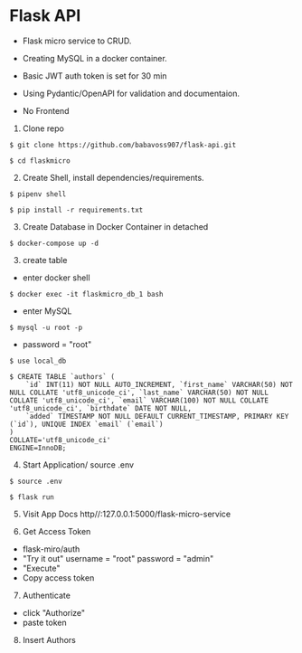 # Flask API 

- Flask micro service to CRUD.

- Creating MySQL in a docker container.

- Basic JWT auth token is set for 30 min

- Using Pydantic/OpenAPI for validation and documentaion.

- No Frontend


1. Clone repo

```
$ git clone https://github.com/babavoss907/flask-api.git
```

```
$ cd flaskmicro
```

2. Create Shell, install dependencies/requirements.

```
$ pipenv shell
```

```
$ pip install -r requirements.txt
```

3. Create Database in Docker Container in detached

```
$ docker-compose up -d
```

3. create table

- enter docker shell
```
$ docker exec -it flaskmicro_db_1 bash
```
- enter MySQL
```
$ mysql -u root -p
```

- password = "root"

```
$ use local_db
```

```
$ CREATE TABLE `authors` (
	`id` INT(11) NOT NULL AUTO_INCREMENT, `first_name` VARCHAR(50) NOT NULL COLLATE 'utf8_unicode_ci', `last_name` VARCHAR(50) NOT NULL COLLATE 'utf8_unicode_ci', `email` VARCHAR(100) NOT NULL COLLATE 'utf8_unicode_ci', `birthdate` DATE NOT NULL,
	`added` TIMESTAMP NOT NULL DEFAULT CURRENT_TIMESTAMP, PRIMARY KEY (`id`), UNIQUE INDEX `email` (`email`)
)
COLLATE='utf8_unicode_ci'
ENGINE=InnoDB;
```

4. Start Application/ source .env

```
$ source .env
```

```
$ flask run
```

5. Visit App Docs
http//:127.0.0.1:5000/flask-micro-service

6. Get Access Token

- flask-miro/auth
- "Try it out"
username = "root"
password = "admin"
- "Execute"
- Copy access token

7. Authenticate
- click "Authorize"
- paste token

8. Insert Authors